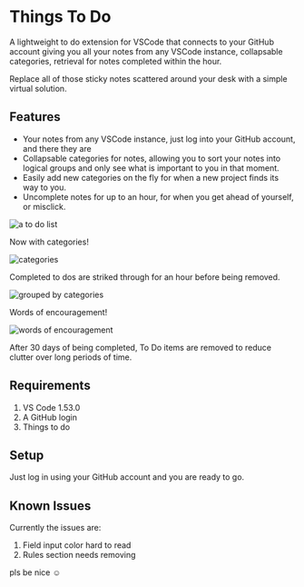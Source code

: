 # Things To Do

A lightweight to do extension for VSCode that connects to your GitHub account giving you all your notes from any VSCode instance, collapsable categories, retrieval for notes completed within the hour.

Replace all of those sticky notes scattered around your desk with a simple virtual solution.

## Features

- Your notes from any VSCode instance, just log into your GitHub account, and there they are
- Collapsable categories for notes, allowing you to sort your notes into logical groups and only see what is important to you in that moment.
- Easily add new categories on the fly for when a new project finds its way to you.
- Uncomplete notes for up to an hour, for when you get ahead of yourself, or misclick. 



![a to do list](https://imgur.com/7Talpdc.png)

Now with categories!

![categories](https://imgur.com/OMvFY7B.png)

Completed to dos are striked through for an hour before being removed.

![grouped by categories](https://i.imgur.com/NUZ07Bd.png)

Words of encouragement!

![words of encouragement](https://i.imgur.com/KZ2gGO2.png)

After 30 days of being completed, To Do items are removed to reduce clutter over long periods of time.

<!-- > Tip: Many popular extensions utilize animations. This is an excellent way to show off your extension! We recommend short, focused animations that are easy to follow. -->

## Requirements

1) VS Code 1.53.0
1) A GitHub login
1) Things to do

## Setup

Just log in using your GitHub account and you are ready to go.

## Known Issues

Currently the issues are:

1) Field input color hard to read
1) Rules section needs removing

pls be nice ☺
